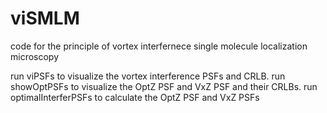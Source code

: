 # viSMLM
code for the principle of vortex interfernece single molecule localization microscopy

run viPSFs to visualize the vortex interference PSFs and CRLB.
run showOptPSFs to visualize the OptZ PSF and VxZ PSF and their CRLBs.
run optimalInterferPSFs to calculate the OptZ PSF and VxZ PSFs
